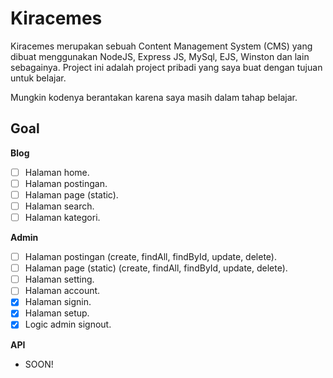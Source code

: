 # Kiracemes

Kiracemes merupakan sebuah Content Management System (CMS) yang dibuat menggunakan NodeJS, Express JS, MySql, EJS, Winston dan lain sebagainya. Project ini adalah project pribadi yang saya buat dengan tujuan untuk belajar.

Mungkin kodenya berantakan karena saya masih dalam tahap belajar.

## Goal

**Blog**
- [ ] Halaman home.
- [ ] Halaman postingan.
- [ ] Halaman page (static).
- [ ] Halaman search.
- [ ] Halaman kategori.

**Admin**
- [ ] Halaman postingan (create, findAll, findById, update, delete).
- [ ] Halaman page (static) (create, findAll, findById, update, delete).
- [ ] Halaman setting.
- [ ] Halaman account.
- [x] Halaman signin.
- [x] Halaman setup.
- [x] Logic admin signout.

**API**
- SOON!